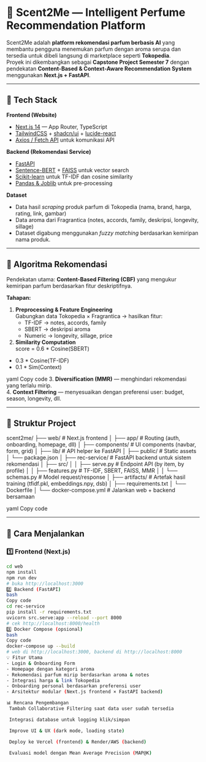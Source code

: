 # 🌸 Scent2Me — Intelligent Perfume Recommendation Platform

Scent2Me adalah **platform rekomendasi parfum berbasis AI** yang membantu pengguna menemukan parfum dengan aroma serupa dan tersedia untuk dibeli langsung di marketplace seperti **Tokopedia**.  
Proyek ini dikembangkan sebagai **Capstone Project Semester 7** dengan pendekatan **Content-Based & Context-Aware Recommendation System** menggunakan **Next.js + FastAPI**.

---

## 🚀 Tech Stack

**Frontend (Website)**
- [Next.js 14](https://nextjs.org/) — App Router, TypeScript  
- [TailwindCSS](https://tailwindcss.com/) + [shadcn/ui](https://ui.shadcn.com/) + [lucide-react](https://lucide.dev/)  
- [Axios / Fetch API](https://developer.mozilla.org/en-US/docs/Web/API/Fetch_API) untuk komunikasi API  

**Backend (Rekomendasi Service)**
- [FastAPI](https://fastapi.tiangolo.com/)  
- [Sentence-BERT](https://www.sbert.net/) + [FAISS](https://faiss.ai/) untuk vector search  
- [Scikit-learn](https://scikit-learn.org/stable/) untuk TF-IDF dan cosine similarity  
- [Pandas & Joblib](https://pandas.pydata.org/) untuk pre-processing  

**Dataset**
- Data hasil *scraping* produk parfum di Tokopedia (nama, brand, harga, rating, link, gambar)  
- Data aroma dari Fragrantica (notes, accords, family, deskripsi, longevity, sillage)  
- Dataset digabung menggunakan *fuzzy matching* berdasarkan kemiripan nama produk.

---

## 🧠 Algoritma Rekomendasi

Pendekatan utama: **Content-Based Filtering (CBF)** yang mengukur kemiripan parfum berdasarkan fitur deskriptifnya.

**Tahapan:**
1. **Preprocessing & Feature Engineering**  
   Gabungkan data Tokopedia × Fragrantica → hasilkan fitur:
   - TF-IDF → notes, accords, family  
   - SBERT → deskripsi aroma  
   - Numeric → longevity, sillage, price  
2. **Similarity Computation**  
score = 0.6 * Cosine(SBERT)
+ 0.3 * Cosine(TF-IDF)
+ 0.1 * Sim(Context)

yaml
Copy code
3. **Diversification (MMR)** — menghindari rekomendasi yang terlalu mirip.  
4. **Context Filtering** — menyesuaikan dengan preferensi user: budget, season, longevity, dll.  

---

## 🧩 Struktur Project

scent2me/
├── web/ # Next.js frontend
│ ├── app/ # Routing (auth, onboarding, homepage, dll)
│ ├── components/ # UI components (navbar, form, grid)
│ ├── lib/ # API helper ke FastAPI
│ ├── public/ # Static assets
│ └── package.json
│
├── rec-service/ # FastAPI backend untuk sistem rekomendasi
│ ├── src/
│ │ ├── serve.py # Endpoint API (by item, by profile)
│ │ ├── features.py # TF-IDF, SBERT, FAISS, MMR
│ │ └── schemas.py # Model request/response
│ ├── artifacts/ # Artefak hasil training (tfidf.pkl, embeddings.npy, dsb)
│ ├── requirements.txt
│ └── Dockerfile
│
└── docker-compose.yml # Jalankan web + backend bersamaan

yaml
Copy code

---

## 🧪 Cara Menjalankan

### 1️⃣ Frontend (Next.js)
```bash
cd web
npm install
npm run dev
# buka http://localhost:3000
2️⃣ Backend (FastAPI)
bash
Copy code
cd rec-service
pip install -r requirements.txt
uvicorn src.serve:app --reload --port 8000
# cek http://localhost:8000/health
3️⃣ Docker Compose (opsional)
bash
Copy code
docker-compose up --build
# web di http://localhost:3000, backend di http://localhost:8000
💡 Fitur Utama
- Login & Onboarding Form
- Homepage dengan kategori aroma
- Rekomendasi parfum mirip berdasarkan aroma & notes
- Integrasi harga & link Tokopedia
- Onboarding personal berdasarkan preferensi user
- Arsitektur modular (Next.js frontend × FastAPI backend)

📊 Rencana Pengembangan
 Tambah Collaborative Filtering saat data user sudah tersedia

 Integrasi database untuk logging klik/simpan

 Improve UI & UX (dark mode, loading state)

 Deploy ke Vercel (frontend) & Render/AWS (backend)

 Evaluasi model dengan Mean Average Precision (MAP@K)

